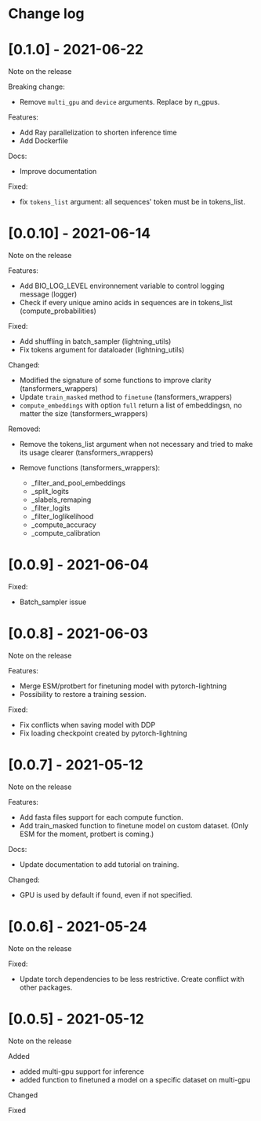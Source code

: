 # Change log

# [0.1.0] - 2021-06-22

Note on the release

Breaking change:

- Remove `multi_gpu` and `device` arguments. Replace by n_gpus.

Features:

- Add Ray parallelization to shorten inference time
- Add Dockerfile

Docs:

 - Improve documentation

Fixed:

- fix `tokens_list` argument: all sequences' token must be in tokens_list.

# [0.0.10] - 2021-06-14

Note on the release

Features:

- Add BIO_LOG_LEVEL environnement variable to control logging message (logger)
- Check if every unique amino acids in sequences are in tokens_list (compute_probabilities)

Fixed:

- Add shuffling in batch_sampler (lightning_utils)
- Fix tokens argument for dataloader (lightning_utils)

Changed:

- Modified the signature of some functions to improve clarity (tansformers_wrappers)
- Update `train_masked` method to `finetune` (tansformers_wrappers)
- `compute_embeddings` with option `full` return a list of embeddingsn, no matter the size (tansformers_wrappers)

Removed:

- Remove the tokens_list argument when not necessary and tried to make its usage clearer (tansformers_wrappers)

- Remove functions (tansformers_wrappers):

    - _filter_and_pool_embeddings
    - _split_logits
    -  _slabels_remaping
    - _filter_logits
    -  _filter_loglikelihood
    - _compute_accuracy
    - _compute_calibration


# [0.0.9] - 2021-06-04

Fixed:
 - Batch_sampler issue

# [0.0.8] - 2021-06-03
Note on the release

Features:
 - Merge ESM/protbert for finetuning model with pytorch-lightning
 - Possibility to restore a training session.

Fixed:
 - Fix conflicts when saving model with DDP
 - Fix loading checkpoint created by pytorch-lightning


# [0.0.7] - 2021-05-12
Note on the release

Features:
 - Add fasta files support for each compute function.
 - Add train_masked function to finetune model on custom dataset. (Only ESM for the moment, protbert is coming.)

Docs:
 - Update documentation to add tutorial on training.

Changed:
 - GPU is used by default if found, even if not specified.

# [0.0.6] - 2021-05-24
Note on the release

Fixed:
 - Update torch dependencies to be less restrictive. Create conflict with other packages.

# [0.0.5] - 2021-05-12

Note on the release

Added
 - added multi-gpu support for inference
 - added function to finetuned a model on a specific dataset on multi-gpu

Changed

Fixed
